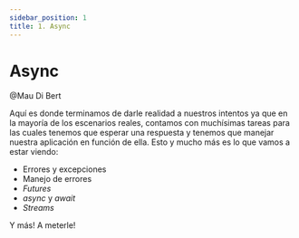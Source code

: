 ```yaml
---
sidebar_position: 1
title: 1. Async
---
```


# Async

@Mau Di Bert

Aquí es donde terminamos de darle realidad a nuestros intentos ya que en la mayoría de los escenarios reales, contamos con muchísimas tareas para las cuales tenemos que esperar una respuesta y tenemos que manejar nuestra aplicación en función de ella. Esto y mucho más es lo que vamos a estar viendo:

- Errores y excepciones
- Manejo de errores
- _Futures_
- _async_ y _await_
- _Streams_

Y más! A meterle!
